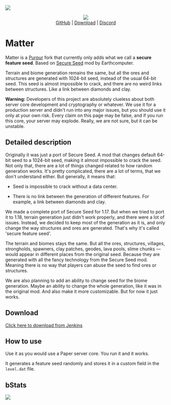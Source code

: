 [![](http://img.shields.io/discord/833693644501286993?label=Discord&style=flat&logo=discord)](https://discord.gg/uueEqzwCJJ)

<div align="center">
  <img src="https://i.imgur.com/KFkMZ9D.png"> 
  <div>
    <a href="https://github.com/plasmoapp/matter/">GitHub</a>
    <span> | </span>
    <a href="https://matter.plo.su/job/Matter-1.18/">Download</a>
    <span> | </span>
    <a href="https://discord.com/invite/uueEqzwCJJ">Discord</a>
  </div>
</div>

# Matter

Matter is a [Purpur](https://github.com/PurpurMC/Purpur) fork that currently only adds what we call a **secure feature seed**. Based on [Secure Seed](https://github.com/Earthcomputer/SecureSeed) mod by Earthcomputer.

Terrain and biome generation remains the same, but all the ores and structures are generated with 1024-bit seed, instead of the usual 64-bit seed. This seed is almost impossible to crack, and there are no weird links between structures. Like a link between diamonds and clay. 

**Warning:** Developers of this project are absolutely clueless about both server core development and cryptography or whatever. We use it for a production server and didn't run into any major issues, but you should use it only at your own risk. Every claim on this page may be false, and if you run this core, your server may explode. Really, we are not sure, but it can be unstable. 

## Detailed description

Originally it was just a port of Secure Seed. A mod that changes default 64-bit seed to a 1024-bit seed, making it almost impossible to crack the seed. Not only that, there are a lot of things changed related to how random generation works. It's pretty complicated, there are a lot of terms, that we don't understand either. But generally, it means that:

- Seed is impossible to crack without a data center.

- There is no link between the generation of different features. For example, a link between diamonds and clay. 

We made a complete port of Secure Seed for 1.17. But when we tried to port it to 1.18, terrain generation just didn't work properly, and there were a lot of issues. Instead, we decided to keep most of the generation as it is, and only change the way structures and ores are generated. That's why it's called 'secure feature seed'. 

The terrain and biomes stays the same. But all the ores, structures, villages, strongholds, spawners, clay patches, geodes, lava pools, slime chunks — would appear in different places from the original seed. Because they are generated with all the fancy technology from the Secure Seed mod. Meaning there is no way that players can abuse the seed to find ores or structures. 

We are also planning to add an ability to change seed for the biome generation. Maybe an ability to change the whole generation, like it was in the original mod. And also make it more customizable. But for now it just works. 

## Download

[Click here to download from Jenkins](https://matter.plo.su/job/Matter-1.18/)

## How to use

Use it as you would use a Paper server core. You run it and it works. 

It generates a feature seed randomly and stores it in a custom field in the `level.dat` file.

## bStats

[![](https://bstats.org/signatures/server-implementation/matter.svg)](https://bstats.org/plugin/server-implementation/Matter/13530)
